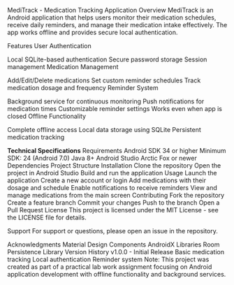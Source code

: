 MediTrack - Medication Tracking Application
Overview
MediTrack is an Android application that helps users monitor their medication schedules, receive daily reminders, and manage their medication intake effectively. The app works offline and provides secure local authentication.

Features
User Authentication

Local SQLite-based authentication 
Secure password storage
Session management
Medication Management

Add/Edit/Delete medications
Set custom reminder schedules
Track medication dosage and frequency
Reminder System

Background service for continuous monitoring
Push notifications for medication times
Customizable reminder settings
Works even when app is closed
Offline Functionality

Complete offline access
Local data storage using SQLite
Persistent medication tracking

**Technical Specifications**
Requirements
Android SDK 34 or higher
Minimum SDK: 24 (Android 7.0)
Java 8+
Android Studio Arctic Fox or newer
Dependencies
Project Structure
Installation
Clone the repository
Open the project in Android Studio
Build and run the application
Usage
Launch the application
Create a new account or login
Add medications with their dosage and schedule
Enable notifications to receive reminders
View and manage medications from the main screen
Contributing
Fork the repository
Create a feature branch
Commit your changes
Push to the branch
Open a Pull Request
License
This project is licensed under the MIT License - see the LICENSE file for details.

Support
For support or questions, please open an issue in the repository.

Acknowledgments
Material Design Components
AndroidX Libraries
Room Persistence Library
Version History
v1.0.0 - Initial Release
Basic medication tracking
Local authentication
Reminder system
Note: This project was created as part of a practical lab work assignment focusing on Android application development with offline functionality and background services.
